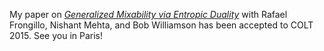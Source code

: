 My paper on _[Generalized Mixability via Entropic Duality](http://arxiv.org/abs/1406.6130)_ with Rafael Frongillo, Nishant Mehta, and Bob Williamson has been accepted to COLT 2015. See you in Paris!
